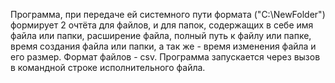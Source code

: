 Программа, при передаче ей системного пути формата ("С:\NewFolder") 
формирует 2 очтёта для файлов, и для папок, 
содержащих в себе имя файла или папки, 
расширение файла, 
полный путь к файлу или папке, 
время создания файла или папки, 
а так же - время изменения файла и его размер. 
Формат файлов - csv. 
Программа запускается через вызов в командной строке исполнительного файла.